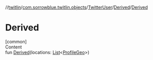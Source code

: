 //[twitlin](../../../index.md)/[com.sorrowblue.twitlin.objects](../../index.md)/[TwitterUser](../index.md)/[Derived](index.md)/[Derived](-derived.md)



# Derived  
[common]  
Content  
fun [Derived](-derived.md)(locations: [List](https://kotlinlang.org/api/latest/jvm/stdlib/kotlin.collections/-list/index.html)<[ProfileGeo](../../-profile-geo/index.md)>)  



